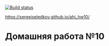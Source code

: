 [![Build status](https://ci.appveyor.com/api/projects/status/1u2u287yhsjfkq95?svg=true)](https://ci.appveyor.com/project/SergeiSeledkov/ahj-hw10)

https://sergeiseledkov.github.io/ahj_hw10/

# Домашняя работа №10
